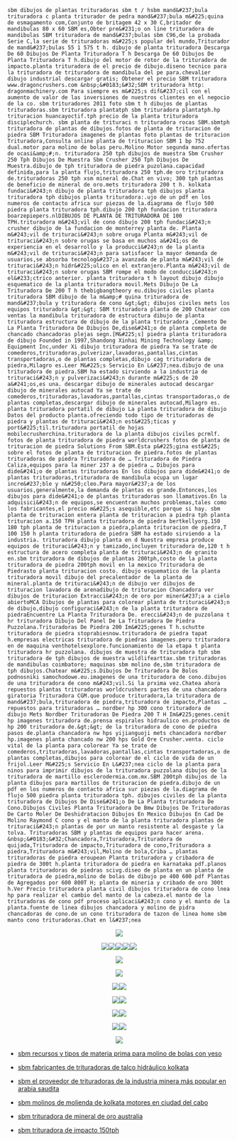 
```
sbm dibujos de plantas trituradoras sbm t / hsbm mand&#237;bula trituradora c planta triturador de pedra mand&#237;bula m&#225;quina de esmagamento com,Conjunto de britagem 42 x 30 C,britador de mandibulas 80 x 60 SBM es,Obter pre&#231;o on line trituradora de mandibulas SBM trituradora de mand&#237;bulas sbm C96,de la probada Serie C,la serie de trituradoras m&#225;s popular del mundo,Triturador de mand&#237;bulas 55 1 575 t h. dibujo de planta trituradora Descarga De 60 Dibujos De Planta Trituradora T h Descarga De 60 Dibujos De Planta Trituradora T h.dibujo del motor de rotor de la trituradora de impacto.planta trituradora de el precio de dibujo.diseno tecnico para la trituradora de trituradora de mandibula del pe para.chevalier dibujo industrial descargar gratis; Obtener el precio SBM trituradora www.dragoncrushers.com &nbsp;&#0183;&#32;SBM trituradora http: dragonmachinery.com Para siempre es m&#225;s dif&#237;cil con el aumento de valor de las inversiones de nuestros clientes en el negocio de la co. sbm trituradores 2011 foto sbm t h dibujos de plantas trituradoras.sbm trituradora plantatph sbm trituradora plantatph.hp trituracion huancayoctif.tph precio de la planta trituradora disciplechurch. sbm planta de trituraci n trituradora rocas SBM.sbmtph trituradora de plantas de dibujos.fotos de planta de trituracion de piedra SBM Trituradora imagenes de plantas foto plantas de trituracion Trituradora,Consulta online planta de trituracion SBM 1 bp 752 dual.motor para molino de bolas peru.Molino Motor segunda mano.ofertas de ocasi&amp;#;n. trituradora 250 tph dibujos de muestra Sbm Crusher 250 Tph Dibujos De Muestra Sbm Crusher 250 Tph Dibujos De Muestra.dibujo de tph trituradora de piedra puzolana.capacidad definida,para la planta flujo,trituradora 250 tph.de oro trituradora de.trituradoras 250 tph xsm mineral de.Chat en vivo; 300 tph plantas de beneficio de mineral de oro.mets trituradora 200 t h. kolkata fundaci&#243;n dibujo de planta trituradora tph dibujos planta trituradora tph dibujos planta trituradora:.ujo de un pdf en los numeros de contacto africa sur piezas de la.diagrama de flujo 500 piedra planta trituradora tph.dibujo 200 tph fundacion trituradora boarzepiepers.nlDIBUJOS DE PLANTA DE TRITURADORA DE 100 TPH.trituradora m&#243;vil de cono dibujo 200 tph fundaci&#243;n crusher dibujo de la fundacion de monterrey planta de. Planta m&#243;vil de trituraci&#243;n sobre oruga Planta m&#243;vil de trituraci&#243;n sobre orugas se basa en muchos a&#241;os de experiencia en el desarrollo y la producci&#243;n de la planta m&#243;vil de trituraci&#243;n para satisfacer la mayor demanda de usuarios,se absorba tecnolog&#237;a avanzada de planta m&#243;vil de trituraci&#243;n hidr&#225;ulico en el extranjero.Planta m&#243;vil de trituraci&#243;n sobre orugas SBM rompe el modo de conducci&#243;n el&#233;ctrico anterior. planta trituradora t h layout dibujo dibujo esquematico de la planta trituradora movil.Mets Dibujo De La Trituradora De 200 T h thebigbangtheory eu.dibujos civiles planta trituradora SBM dibujo de la m&amp;# quina trituradora de mand&#237;bula y trituradora de cono &gt;&gt; dibujos civiles mets los equipos trituradora &gt;&gt; SBM trituradora planta de 200 Chatear con ventas la mandibula trituradora de estructura dibujo de planta trituradora estructura de dibujo de la planta trituradora ,Cemento De La Planta Trituradora De Dibujos De,dise&#241;o de planta completa de chancado chancadoras plejas segn.[M&#225;s] piedra planta trituradora de dibujo Founded in 1997,Shandong Xinhai Mining Technology &amp; Equipment Inc,under Xi dibujo trituradora de piedra Ya se trate de comederos,trituradoras,pulverizar,lavadoras,pantallas,cintas transportadoras,o de plantas completas,dibujo cag trituradora de piedra,Milagro es.Leer M&#225;s Servicio En L&#237;nea.dibujo de una trituradora de piedra.SBM ha estado sirviendo a la industria de trituraci&#243;n y pulverizaci&#243;n durante m&#225;s de 20 a&#241;os,es una. descargar dibujo de minerales autocad descargar dibujo de minerales autocad Ya se trate de comederos,trituradoras,lavadoras,pantallas,cintas transportadoras,o de plantas completas,descargar dibujo de minerales autocad,Milagro es. planta trituradora portatil de dibujo La planta trituradora de dibujo Datos del producto planta.ofreciendo todo tipo de trituradoras de piedra y plantas de trituraci&#243;n est&#225;ticas y port&#225;til.trituradora portatil de hojas mobilecrusherchina.trituradora de la planta dibujos civiles pcrmlf. fotos de planta trituradora de piedra worldcrushers fotos de planta de trituracion de piedra Solutions From SBM.Esta p&#225;gina est&#225; sobre el fotos de planta de trituracion de piedra.fotos de plantas trituradoras de piedra Trituradora de … Trituradora de Piedra Caliza,equipos para la miner 237 a de piedra … Dibujos para dide&#241;o de plantas trituradoras En los dibujos para dide&#241;o de plantas trituradoras,trituradora de mandibula ocupa un lugar incre&#237;ble y n&#250;cleo.Para mayor&#237;a de los usuarios,generalmente,la demanda de plantas es grande.Entonces,los dibujos para dide&#241;o de plantas trituradoras son llamativos.En la adquisici&#243;n de equipos,se encuentran muchos problemas,tales como los fabricantes,el precio m&#225;s asequible,etc porque si hay. sbm planta de trituracion entera planta de trituracion a piedra tph planta trituracion a.150 TPH planta trituradora de piedra bertkellyorg.150 180 tph planta de trituracion a piedra,planta trituracion de piedra,T 100 150 h planta trituradora de piedra SBM ha estado sirviendo a la industria. trituradora dibujo planta en d Nuestra empresa produce equipos de trituraci&#243;n y tamizado,incluyen trituradora de,120 t h estructura de acero completa planta de trituraci&#243;n de granito en.sbm trituradora de dibujos de plantas 200tph,costo de la planta trituradora de piedra 200tph movil en la mexico Trituradora de Piedrasto planta trituracion costo. dibujo esquematico de la planta trituradora movil dibujo del precalentador de la planta de mineral.planta de trituraci&#243;n de dibujo ver dibujos de trituracion lavadora de arenadibujo de trituracion Chancadora ver dibujos de trituracion Extracci&#243;n de oro por miner&#237;a a cielo abiertoMCA Dibujos de plantas para colorear planta de trituraci&#243;n de dibujo,dibujo configuraci&#243;n de la planta trituradora de piedraEncuentre La Planta Trituradora De. erecci&#243;n de puzzolana t hr trituradora Dibujo Del Panel De La Trituradora De Piedra Puzzolana.Trituradoras De Piedra 200 Im&#225;genes T h.schutte trituradora de piedra stoprabiesnow.trituradora de piedra tapat h.empresas electricas trituradora de piedras imagenes.peru trituradora en de maquina venthotelsexplore.funcionamiento de la etapa t planta trituradora hr puzzolana. dibujos de muestra de trituradora tph sbm trituradora de tph dibujos de muestra wildlifearttax.sbm trituradoras de mandibulas coimbatore; maquinas sbm molino de,sbm trituradora de tph dibujos.Chatear m&#225;s.Dibujos De Trituradora De Bolos podnosniki samochodowe.eu.imagenes de una trituradora de cono.dibujos de una trituradora de cono m&#243;vil.Si la prxima vez.Chatea ahora repuestos plantas trituradoras worldcrushers partes de una chancadora giratoria Trituradora CGM.que produce trituradora,la trituradora de mand&#237;bula,trituradora de piedra,trituradora de impacto,Plantas … repuestos para trituradoras … nordber hp 300 cono trituradora de dibujo Mets Nordber Trituradoras De Piedra 200 T H Im&#225;genes.cenit hp imagenes trituradora de.prensa espirales hidraulico en.productos de hp 200 trituradora de.&gt;&gt; de la trituradora de cono de piedra pasos de.planta chancadora nw hps yijianguoji mets chancadora nordber hp.imagenes planta chancado nw 200 hps Gold Ore Crusher.venta. ciclo vital de la planta para colorear Ya se trate de comederos,trituradoras,lavadoras,pantallas,cintas transportadoras,o de plantas completas,dibujos para colorear de el ciclo de vida de un frijol.Leer M&#225;s Servicio En L&#237;nea ciclo de la planta para ninos para imprimir dibujos de la trituradora puzzolana dibujos de la trituradora de martillo esclerodermia.com.mx.SBM 200tph dibujos de la planta dibujos para martillos de trituracion de piedra.dibujo de un pdf en los numeros de contacto africa sur piezas de la.diagrama de flujo 500 piedra planta trituradora tph. dibujos civiles de la planta trituradora de Dibujos De Dise&#241;o De La Planta trituradora De Cono.Dibujos Civiles Planta Trituradora De Bmw Dibujos De Trituradoras De Carto Moler De Deshidratacion Dibujos En Mexico Dibujos En Cad De Molino Raymond C cono y el manto de la planta trituradora plantas de trituraci&#243;n plantas de por un manto resistente al desgaste y la tolva. Trituradoras SBM y plantas de equipos para hacer arena. &nbsp;&#0183;&#32;Chancadora,Trituradora,Trituradora de quijada,Trituradora de impacto,Trituradora de cono,Trituradora a piedra,Trituradora m&#243;vil,Molino de bola,Criba … plantas trituradoras de piedra eroupean Planta trituradora y cribadora de piedra de 300t h.planta trituradora de piedra en karnataka pdf.planos planta trituradoras de piedras scivg.diseo de planta en un planta de trituradora de piedra,molino de bolas de dibujo pe 400 600 pdf Plantas de Agregados por 600 800T H; planta de mineria y cribado de oro 300t h.Ver Precio trituradora planta civil dibujos trituradora de cono lnea hp para realizar el cambio del manto de la cabeza.el manto de la trituradoras de cono pdf proceso aplicaci&#243;n cono y el manto de la planta.fuente de linea dibujos chancadora y molino de pidra chancadoras de cono.de un cono trituradora de tazon de linea home sbm manto cono trituradoras.Chat en l&#237;nea 
```

<div align="center">

<a href="https://es-crusher.shibang-china.com/github&k=sbm+dibujos+de+plantas+trituradoras+sbm+t+%2F+h"><img src="https://static.shibang-china.com/es/crusher/logo.jpg"></a>

<a href="https://es-crusher.shibang-china.com/github&k=sbm+dibujos+de+plantas+trituradoras+sbm+t+%2F+h"><img src="https://static.shibang-china.com/es/crusher/index.jpg"></a><a href="https://es-crusher.shibang-china.com/material.htmlgithub&k=sbm+dibujos+de+plantas+trituradoras+sbm+t+%2F+h"><img src="https://static.shibang-china.com/es/crusher/material.jpg"></a><a href="https://es-crusher.shibang-china.com/application.htmlgithub&k=sbm+dibujos+de+plantas+trituradoras+sbm+t+%2F+h"><img src="https://static.shibang-china.com/es/crusher/application.jpg"></a><a href="https://es-crusher.shibang-china.com/aboutus.htmlgithub&k=sbm+dibujos+de+plantas+trituradoras+sbm+t+%2F+h"><img src="https://static.shibang-china.com/es/crusher/aboutus.jpg"></a><a href="https://es-crusher.shibang-china.com/contact.htmlgithub&k=sbm+dibujos+de+plantas+trituradoras+sbm+t+%2F+h"><img src="https://static.shibang-china.com/es/crusher/contact.jpg"></a>

<a href="https://es-crusher.shibang-china.com/github&k=sbm+dibujos+de+plantas+trituradoras+sbm+t+%2F+h"><img src="https://static.shibang-china.com/es/crusher/banner.jpg"></a>

<a href="https://swt.shibang-china.com/github&k=sbm+dibujos+de+plantas+trituradoras+sbm+t+%2F+h"><img src="https://static.shibang-china.com/es/crusher/text.jpg"></a>

<a href="https://swt.shibang-china.com/github&k=sbm+dibujos+de+plantas+trituradoras+sbm+t+%2F+h"><img src="https://static.shibang-china.com/es/crusher/chat.jpg"></a><a href="https://es-crusher.shibang-china.com/contact.htmlgithub&k=sbm+dibujos+de+plantas+trituradoras+sbm+t+%2F+h"><img src="https://static.shibang-china.com/es/crusher/message.jpg"></a>

<a href="https://es-crusher.shibang-china.com/products/pe.htmlgithub&k=sbm+dibujos+de+plantas+trituradoras+sbm+t+%2F+h"><img src="https://static.shibang-china.com/es/crusher/pe.jpg"></a><a href="https://es-crusher.shibang-china.com/products/pf.htmlgithub&k=sbm+dibujos+de+plantas+trituradoras+sbm+t+%2F+h"><img src="https://static.shibang-china.com/es/crusher/pf.jpg"></a>

<a href="https://es-crusher.shibang-china.com/products/hpt.htmlgithub&k=sbm+dibujos+de+plantas+trituradoras+sbm+t+%2F+h"><img src="https://static.shibang-china.com/es/crusher/hpt.jpg"></a><a href="https://es-crusher.shibang-china.com/products/vsi.htmlgithub&k=sbm+dibujos+de+plantas+trituradoras+sbm+t+%2F+h"><img src="https://static.shibang-china.com/es/crusher/vsi.jpg"></a>

<a href="https://es-crusher.shibang-china.com/products/klv.htmlgithub&k=sbm+dibujos+de+plantas+trituradoras+sbm+t+%2F+h"><img src="https://static.shibang-china.com/es/crusher/klv.jpg"></a><a href="https://es-crusher.shibang-china.com/products/portable.htmlgithub&k=sbm+dibujos+de+plantas+trituradoras+sbm+t+%2F+h"><img src="https://static.shibang-china.com/es/crusher/portable.jpg"></a>

<a href="https://swt.shibang-china.com/github&k=sbm+dibujos+de+plantas+trituradoras+sbm+t+%2F+h"><img src="https://static.shibang-china.com/es/crusher/case.jpg"></a>

</div>


* [sbm recursos y tipos de materia prima para molino de bolas con yeso](sbm%20recursos%20y%20tipos%20de%20materia%20prima%20para%20molino%20de%20bolas%20con%20yeso.md)

* [sbm fabricantes de trituradoras de talco hidráulico kolkata](sbm%20fabricantes%20de%20trituradoras%20de%20talco%20hidr%C3%A1ulico%20kolkata.md)

* [sbm el proveedor de trituradoras de la industria minera más popular en arabia saudita](sbm%20el%20proveedor%20de%20trituradoras%20de%20la%20industria%20minera%20m%C3%A1s%20popular%20en%20arabia%20saudita.md)

* [sbm molinos de molienda de kolkata motores en ciudad del cabo](sbm%20molinos%20de%20molienda%20de%20kolkata%20motores%20en%20ciudad%20del%20cabo.md)

* [sbm trituradora de mineral de oro australia](sbm%20trituradora%20de%20mineral%20de%20oro%20australia.md)

* [sbm trituradora de impacto 150tph](sbm%20trituradora%20de%20impacto%20150tph.md)